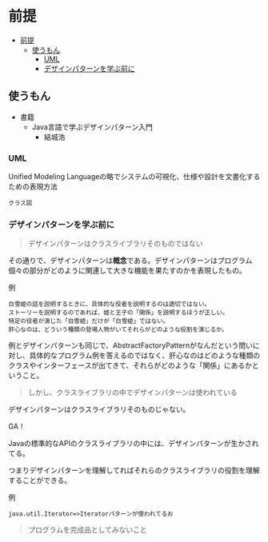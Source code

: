 # 前提

- [前提](#前提)
  - [使うもん](#使うもん)
      - [UML](#UML)
      - [デザインパターンを学ぶ前に](#デザインパターンを学ぶ前に)

## 使うもん
- 書籍
  - Java言語で学ぶデザインパターン入門
    - 結城浩

### UML
Unified Modeling Languageの略でシステムの可視化、仕様や設計を文書化するための表現方法

`クラス図`


### デザインパターンを学ぶ前に
>デザインパターンはクラスライブラリそのものではない

その通りで、デザインパターンは**概念**である。デザインパターンはプログラム個々の部分がどのように関連して大きな機能を果たすのかを表現したもの。

例
```
白雪姫の話を説明するときに、具体的な役者を説明するのは適切ではない。
ストーリーを説明するのであれば、姫と王子の「関係」を説明するほうが正しい。
特定の役者が演じた「白雪姫」だけが「白雪姫」ではない。
肝心なのは、どういう種類の登場人物がいてそれらがどのような役割を演じるか。
```

例とデザインパターンも同じで、AbstractFactoryPatternがなんだという問いに対し、具体的なプログラム例を答えるのではなく、肝心なのはどのような種類のクラスやインターフェースが出てきて、それらがどのような「関係」にあるかということ。

>しかし、クラスライブラリの中でデザインパターンは使われている

デザインパターンはクラスライブラリそのものじゃない。

GA！

Javaの標準的なAPIのクラスライブラリの中には、デザインパターンが生かされてる。

つまりデザインパターンを理解してればそれらのクラスライブラリの役割を理解することができる。

例
```
java.util.Iterator=>Iteratorパターンが使われてるお
```

>プログラムを完成品としてみないこと